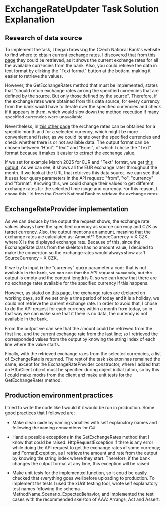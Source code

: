 # ExchangeRateUpdater Task Solution Explanation

## Research of data source

To implement the task, I began browsing the Czech National Bank's website to find where to obtain current exchange rates. I discovered that from [this page](https://www.cnb.cz/en/financial-markets/foreign-exchange-market/central-bank-exchange-rate-fixing/central-bank-exchange-rate-fixing/) they could be retrieved, as it shows the current exchange rates for all the available currencies from the bank. Also, you could retrieve the data in text format by clicking the "Text format" button at the bottom, making it easier to retrieve the values.

However, the GetExchangeRates method that must be implemented, states that "should return exchange rates among the specified currencies that are defined by the source. But only those defined by the source". Therefore, if the exchange rates were obtained from this data source, for every currency from the bank would have to iterate over the specified currencies and check if it appears in them, which would slow down the method execution if many specified currencies were unavailable.

Nevertheless, in [this other page](https://www.cnb.cz/en/financial-markets/foreign-exchange-market/central-bank-exchange-rate-fixing/central-bank-exchange-rate-fixing/selected_form.html) the exchange rates can be obtained for a specific month and for a selected currency, which might be more convenient and faster, as we could iterate over the specified currencies and check whether there is or not available data. The output format can be chosen between "Html", "Text" and "Excel", of which I chose the "Text" format because it makes it easier to extract the exchange value.

If we set for example March 2025 for EUR and "Text" format, we get [this output](https://www.cnb.cz/en/financial-markets/foreign-exchange-market/central-bank-exchange-rate-fixing/central-bank-exchange-rate-fixing/selected.txt?from=01.03.2025&to=31.03.2025&currency=EUR&format=txt). As we can see, it shows all the EUR exchange rates throughout the month. If we look at the URL that retrieves this data source, we can see that it uses four query parameters in the API request: "from", "to", "currency" and "format". Knowing this, we could change their values to get different exchange rates for the selected time range and currency. For this reason, I chose this Uri from the Czech National Bank to retrieve the exchange rates.

## ExchangeRateProvider implementation

As we can deduce by the output the request shows, the exchange rate values always have the specified currency as source currency and CZK as target currency. Also, the output mentions an amount, meaning that the exchange rates are calculated as: Amount\*1 SourceCurrency = X CZK, where X is the displayed exchange rate. Because of this, since the ExchangeRate class from the skeleton has no amount value, I decided to make the conversion so the exchange rates would always show as: 1 SourceCurrency = X CZK.

If we try to input in the "currency" query parameter a code that is not available in the bank, we can see that the API request succeeds, but the output is empty and the content length is 0, so we can know that there are no exchange rates available for the specified currency if this happens.

However, as stated on [this page](https://www.cnb.cz/en/financial-markets/foreign-exchange-market/central-bank-exchange-rate-fixing/central-bank-exchange-rate-fixing/), the exchange rates are declared on working days, so if we set only a time period of today and it is a holiday, we could not retrieve the current exchange rate. In order to avoid that, I chose to do the API request for each currency within a month from today, so in that way we can make sure that if there is no data, the currency is not available in the bank.

From the output we can see that the amount could be retrieved from the first line, and the current exchange rate from the last line; so I retrieved the corresponded values from the output by knowing the string index of each line where the value starts.

Finally, with the retrieved exchange rates from the selected currencies, a list of ExchangeRate is returned. The rest of the task skeleton has remained the same, except for the ExchangeRateProvider constructor, where I added that an HttpClient object must be specified during object initialization, so by this I could make mocks from the client and make unit tests for the GetExchangeRates method.

## Production environment practices

I tried to write the code like I would if it would be run in production. Some good practices that I followed are:

- Make clean code by naming variables with self explanatory names and following the naming conventions for C#.

- Handle possible exceptions in the GetExchangeRates method that I know that could be raised: HttpRequestException if there is any error while doing the API request to get the exchange rates of some currency; and FormatException, as I retrieve the amount and rate from the output by knowing the string index where they start. Therefore, if the bank changes the output format at any time, this exception will be raised.

- Make unit tests for the implemented function, so it could be easily checked that everything goes well before uploading to production. To implement the tests I used the xUnit testing tool, wrote self explanatory test names following the schema MethodName_Scenario_ExpectedBehavior, and implemented the test cases with the recommended skeleton of AAA: Arrange, Act and Assert.
